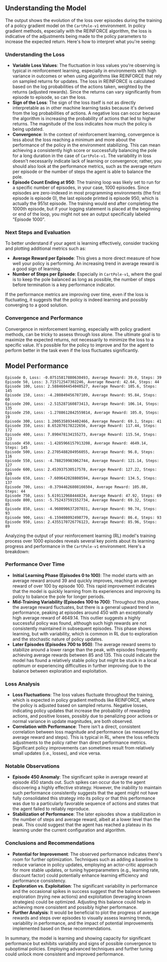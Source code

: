 ## Understanding the Model

The output shows the evolution of the loss over episodes during the training of a policy gradient model on the `CartPole-v1` environment. In policy gradient methods, especially with the REINFORCE algorithm, the loss is indicative of the adjustments being made to the policy parameters to increase the expected return. Here's how to interpret what you're seeing:

### Understanding the Loss

- **Variable Loss Values**: The fluctuation in loss values you're observing is typical in reinforcement learning, especially in environments with high variance in outcomes or when using algorithms like REINFORCE that rely on sampled returns for updates. The loss in REINFORCE is calculated based on the log probabilities of the actions taken, weighted by the returns (adjusted rewards). Since the returns can vary significantly from episode to episode, so can the loss.
- **Sign of the Loss**: The sign of the loss itself is not as directly interpretable as in other machine learning tasks because it's derived from the log probabilities of actions. A negative loss can occur because the algorithm is increasing the probability of actions that led to higher returns. The magnitude of the loss indicates how much the policy is being updated.
- **Convergence**: In the context of reinforcement learning, convergence is less about the loss reaching a minimum and more about the performance of the policy in the environment stabilizing. This can mean achieving a consistently high score or successfully balancing the pole for a long duration in the case of `CartPole-v1`. The variability in loss doesn't necessarily indicate lack of learning or convergence; rather, you should also look at the performance metrics, such as the average return per episode or the number of steps the agent is able to balance the pole.
- **Episode Count Ending at 950**: The training loop was likely set to run for a specific number of episodes, in your case, 1000 episodes. Since episodes are zero-indexed in most programming environments (the first episode is episode 0), the last episode printed is episode 950, which is actually the 951st episode. The training would end after completing the 1000th episode, but if your logging statement is placed at the beginning or end of the loop, you might not see an output specifically labeled "Episode 1000".

### Next Steps and Evaluation

To better understand if your agent is learning effectively, consider tracking and plotting additional metrics such as:

- **Average Reward per Episode**: This gives a more direct measure of how well your policy is performing. An increasing trend in average reward is a good sign of learning.
- **Number of Steps per Episode**: Especially in `CartPole-v1`, where the goal is to keep the pole balanced as long as possible, the number of steps before termination is a key performance indicator.

If the performance metrics are improving over time, even if the loss is fluctuating, it suggests that the policy is indeed learning and possibly converging to a good solution.

### Convergence and Performance

Convergence in reinforcement learning, especially with policy gradient methods, can be tricky to assess through loss alone. The ultimate goal is to maximize the expected returns, not necessarily to minimize the loss to a specific value. It's possible for the policy to improve and for the agent to perform better in the task even if the loss fluctuates significantly.

## Model Performance

```
Episode 0, Loss: -0.07515817880630493, Average Reward: 39.0, Steps: 39
Episode 50, Loss: 3.715712547302246, Average Reward: 42.64, Steps: 44
Episode 100, Loss: 2.5884604454040527, Average Reward: 105.6, Steps: 145
Episode 150, Loss: -4.280849456787109, Average Reward: 95.84, Steps: 60
Episode 200, Loss: -2.515287160873413, Average Reward: 106.14, Steps: 135
Episode 250, Loss: -1.2788612842559814, Average Reward: 105.0, Steps: 19
Episode 300, Loss: 1.2005358934402466, Average Reward: 69.1, Steps: 41
Episode 350, Loss: 8.652870178222656, Average Reward: 117.44, Steps: 172
Episode 400, Loss: 7.890478134155273, Average Reward: 115.54, Steps: 123
Episode 450, Loss: -1.4285966157913208, Average Reward: 4649.14, Steps: 145
Episode 500, Loss: 2.2705488204956055, Average Reward: 96.8, Steps: 116
Episode 550, Loss: -4.788259983062744, Average Reward: 121.14, Steps: 127
Episode 600, Loss: 2.453937530517578, Average Reward: 127.22, Steps: 149
Episode 650, Loss: -7.609642028808594, Average Reward: 134.5, Steps: 137
Episode 700, Loss: -0.37944626808166504, Average Reward: 105.88, Steps: 44
Episode 750, Loss: 5.619112968444824, Average Reward: 47.92, Steps: 69
Episode 800, Loss: -5.752437591552734, Average Reward: 69.32, Steps: 85
Episode 850, Loss: -4.960090637207031, Average Reward: 90.74, Steps: 93
Episode 900, Loss: -6.159408092498779, Average Reward: 86.4, Steps: 93
Episode 950, Loss: 2.4355170726776123, Average Reward: 85.96, Steps: 89
```

Analyzing the output of your reinforcement learning (RL) model's training process over 1000 episodes reveals several key points about its learning progress and performance in the `CartPole-v1` environment. Here's a breakdown:

### Performance Over Time

- **Initial Learning Phase (Episodes 0 to 100)**: The model starts with an average reward around 39 and quickly improves, reaching an average reward of over 100 by episode 100. This rapid improvement indicates that the model is quickly learning from its experiences and improving its policy to balance the pole for longer periods.
- **Mid-Training Variability (Episodes 100 to 700)**: Throughout this phase, the average reward fluctuates, but there is a general upward trend in performance, peaking at episodes around 450 with an exceptionally high average reward of 4649.14. This outlier suggests a highly successful policy was found, although such high rewards are not consistently maintained in subsequent episodes. This phase shows learning, but with variability, which is common in RL due to exploration and the stochastic nature of policy updates.
- **Later Episodes (Episodes 700 to 950)**: The average reward seems to stabilize around a lower range than the peak, with episodes frequently achieving average rewards between 85 and 135. This could indicate the model has found a relatively stable policy but might be stuck in a local optimum or experiencing difficulties in further improving due to the balance between exploration and exploitation.

### Loss Analysis

- **Loss Fluctuations**: The loss values fluctuate throughout the training, which is expected in policy gradient methods like REINFORCE, where the policy is adjusted based on sampled returns. Negative losses, indicating policy updates that increase the probability of rewarding actions, and positive losses, possibly due to penalizing poor actions or normal variance in update magnitudes, are both observed.
- **Correlation with Performance**: There isn't a direct, consistent correlation between loss magnitude and performance (as measured by average reward and steps). This is typical in RL, where the loss reflects adjustments to the policy rather than direct performance metrics. Significant policy improvements can sometimes result from relatively small updates (i.e., losses), and vice versa.

### Notable Observations

- **Episode 450 Anomaly**: The significant spike in average reward at episode 450 stands out. Such spikes can occur due to the agent discovering a highly effective strategy. However, the inability to maintain such performance consistently suggests that the agent might not have fully consolidated this strategy into its policy or that this performance was due to a particularly favorable sequence of actions and states that the agent failed to reliably reproduce.
- **Stabilization of Performance**: The later episodes show a stabilization in the number of steps and average reward, albeit at a lower level than the peak. This could suggest that the agent has reached a plateau in its learning under the current configuration and algorithm.

### Conclusions and Recommendations

- **Potential for Improvement**: The observed performance indicates there's room for further optimization. Techniques such as adding a baseline to reduce variance in policy updates, employing an actor-critic approach for more stable updates, or tuning hyperparameters (e.g., learning rate, discount factor) could potentially enhance learning efficiency and performance consistency.
- **Exploration vs. Exploitation**: The significant variability in performance and the occasional spikes in success suggest that the balance between exploration (trying new actions) and exploitation (leveraging known strategies) could be optimized. Adjusting this balance could help in achieving more consistent and possibly higher performance.
- **Further Analysis**: It would be beneficial to plot the progress of average rewards and steps over episodes to visually assess learning trends, variability in performance, and the impact of potential improvements implemented based on these recommendations.

In summary, the model is learning and showing capacity for significant performance but exhibits variability and signs of possible convergence to suboptimal policies. Employing advanced techniques and further tuning could unlock more consistent and improved performance.
